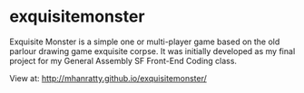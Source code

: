 # exquisitemonster
Exquisite Monster is a simple one or multi-player game based on the old parlour drawing game exquisite corpse. 
It was initially developed as my final project for my General Assembly SF Front-End Coding class.

View at: http://mhanratty.github.io/exquisitemonster/
